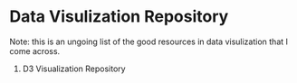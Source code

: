 # Data Visulization Repository
Note: this is an ungoing list of the good resources in data visulization that I come across. 

1. D3 Visualization Repository 
